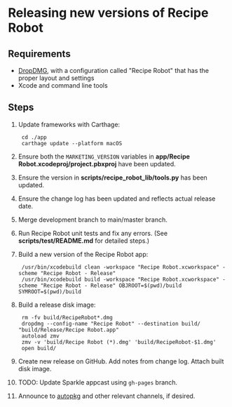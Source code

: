 # Releasing new versions of Recipe Robot

## Requirements

- [DropDMG](https://c-command.com/dropdmg/), with a configuration called "Recipe Robot" that has the proper layout and settings
- Xcode and command line tools

## Steps

1. Update frameworks with Carthage:

        cd ./app
        carthage update --platform macOS

1. Ensure both the `MARKETING_VERSION` variables in __app/Recipe Robot.xcodeproj/project.pbxproj__ have been updated.

1. Ensure the version in __scripts/recipe_robot_lib/tools.py__ has been updated.

1. Ensure the change log has been updated and reflects actual release date.

1. Merge development branch to main/master branch.

1. Run Recipe Robot unit tests and fix any errors. (See __scripts/test/README.md__ for detailed steps.)

1. Build a new version of the Recipe Robot app:

        /usr/bin/xcodebuild clean -workspace "Recipe Robot.xcworkspace" -scheme "Recipe Robot - Release"
        /usr/bin/xcodebuild build -workspace "Recipe Robot.xcworkspace" -scheme "Recipe Robot - Release" OBJROOT=$(pwd)/build SYMROOT=$(pwd)/build

1. Build a release disk image:

        rm -fv build/RecipeRobot*.dmg
        dropdmg --config-name "Recipe Robot" --destination build/ "build/Release/Recipe Robot.app"
        autoload zmv
        zmv -v 'build/Recipe Robot (*).dmg' 'build/RecipeRobot-$1.dmg'
        open build/

1. Create new release on GitHub. Add notes from change log. Attach built disk image.

1. TODO: Update Sparkle appcast using `gh-pages` branch.

1. Announce to [autopkg](https://macadmins.slack.com/archives/C056155B4) and other relevant channels, if desired.
